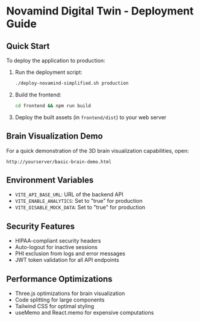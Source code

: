# Novamind Digital Twin - Deployment Guide

## Quick Start

To deploy the application to production:

1. Run the deployment script:
   ```bash
   ./deploy-novamind-simplified.sh production
   ```

2. Build the frontend:
   ```bash
   cd frontend && npm run build
   ```

3. Deploy the built assets (in `frontend/dist`) to your web server

## Brain Visualization Demo

For a quick demonstration of the 3D brain visualization capabilities, open:
```
http://yourserver/basic-brain-demo.html
```

## Environment Variables

- `VITE_API_BASE_URL`: URL of the backend API
- `VITE_ENABLE_ANALYTICS`: Set to "true" for production
- `VITE_DISABLE_MOCK_DATA`: Set to "true" for production

## Security Features

- HIPAA-compliant security headers
- Auto-logout for inactive sessions
- PHI exclusion from logs and error messages
- JWT token validation for all API endpoints

## Performance Optimizations

- Three.js optimizations for brain visualization
- Code splitting for large components
- Tailwind CSS for optimal styling
- useMemo and React.memo for expensive computations
